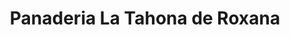 ---
title: "Panaderia La Tahona de Roxana"
url: /sallent-de-gallego/panaderia-la-tahona-de-roxana/
shop: Bäckerei
---